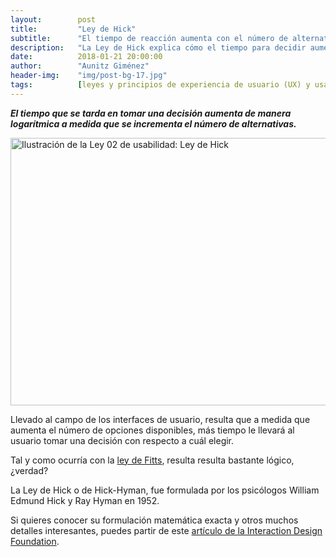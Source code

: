 ```yaml
---
layout:        post
title:         "Ley de Hick"
subtitle:      "El tiempo de reacción aumenta con el número de alternativas"
description:   "La Ley de Hick explica cómo el tiempo para decidir aumenta según el número de opciones en un interfaz de usuario."
date:          2018-01-21 20:00:00
author:        "Aunitz Giménez"
header-img:    "img/post-bg-17.jpg"
tags:          [leyes y principios de experiencia de usuario (UX) y usabilidad]
---
```


<p><em><strong>El tiempo que se tarda en tomar una decisión aumenta de manera logarítmica a medida que se incrementa el número de alternativas.</strong></em></p>

<p><img src="{{ site.baseurl }}/img/ley-02-ley-de-hick.png" loading="lazy" alt="Ilustración de la Ley 02 de usabilidad: Ley de Hick" width="724" height="428"></p>

<p>Llevado al campo de los interfaces de usuario, resulta que a medida que aumenta el número de opciones disponibles, más tiempo le llevará al usuario tomar una decisión con respecto a cuál elegir.</p>

<p>Tal y como ocurría con la <a href="{{ site.baseurl }}{% post_url 2018-01-21-ley-01-ley-de-fitts %}">ley de Fitts</a>, resulta resulta bastante lógico, ¿verdad?</p>

<p>La Ley de Hick o de Hick-Hyman, fue formulada por los psicólogos William Edmund Hick y Ray Hyman en 1952.</p>

<p>Si quieres conocer su formulación matemática exacta y otros muchos detalles interesantes, puedes partir de este <a href="https://www.interaction-design.org/literature/article/hick-s-law-making-the-choice-easier-for-users" target="_blank" rel="noopener noreferrer">artículo de la Interaction Design Foundation</a>.</p>
